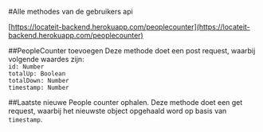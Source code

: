 #Alle methodes van de gebruikers api

[https://locateit-backend.herokuapp.com/peoplecounter](https://locateit-backend.herokuapp.com/peoplecounter)

##PeopleCounter toevoegen
Deze methode doet een post request, waarbij volgende waardes zijn:  
`id: Number`  
`totalUp: Boolean`  
`totalDown: Number`  
`timestamp: Number`

##Laatste nieuwe People counter ophalen.
Deze methode doet een get request, waarbij het nieuwste object opgehaald word op basis van `timestamp`.
